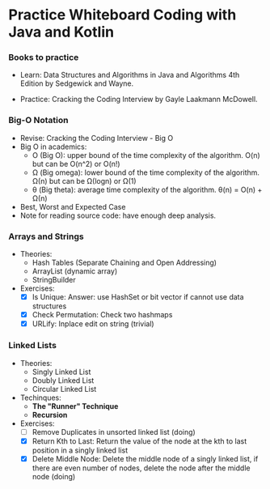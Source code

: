 # Practice Whiteboard Coding with Java and Kotlin

### Books to practice   
- Learn: Data Structures and Algorithms in Java and Algorithms 4th Edition by Sedgewick and Wayne.

- Practice: Cracking the Coding Interview by Gayle Laakmann McDowell.

### Big-O Notation
- Revise: Cracking the Coding Interview - Big O
- Big O in academics:
    - O (Big O): upper bound of the time complexity of the algorithm. O(n) but can be O(n^2) or O(n!)
    - Ω (Big omega): lower bound of the time complexity of the algorithm. Ω(n) but can be Ω(logn) or Ω(1)
    - θ (Big theta): average time complexity of the algorithm. θ(n) = O(n) + Ω(n)
- Best, Worst and Expected Case
- Note for reading source code: have enough deep analysis.
### Arrays and Strings
- Theories:
    - Hash Tables (Separate Chaining and Open Addressing)
    - ArrayList (dynamic array)
    - StringBuilder
- Exercises:
    - [x] Is Unique: Answer: use HashSet or bit vector if cannot use data structures
    - [x] Check Permutation: Check two hashmaps
    - [x] URLify: Inplace edit on string (trivial)
### Linked Lists 
- Theories:
    - Singly Linked List
    - Doubly Linked List
    - Circular Linked List
- Techinques:
    - **The "Runner" Technique**
    - **Recursion**
- Exercises:
    - [ ] Remove Duplicates in unsorted linked list (doing)
    - [x] Return Kth to Last: Return the value of the node at the kth to last position in a singly linked list
    - [x] Delete Middle Node: Delete the middle node of a singly linked list, if there are even number of nodes, delete the node after the middle node (doing)